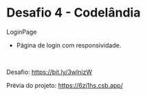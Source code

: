 <h1>Desafio 4 - Codelândia</h1>
    <p>LoginPage</p>
     <ul>
        <li>Página de login com responsividade.</li>
    </ul>
    <br>
    <p>Desafio: <a href="https://bit.ly/3wInizW" target="_blank">https://bit.ly/3wInizW</a></p>
    <p>Prévia do projeto: <a href="https://6zj1hs.csb.app/" target="_blank">https://6zj1hs.csb.app/</a></p>